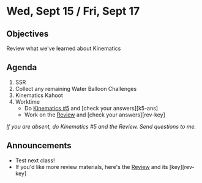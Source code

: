 Wed, Sept 15 / Fri, Sept 17
=====================

Objectives
------------
Review what we've learned about Kinematics

Agenda  
---------  

1. SSR
2. Collect any remaining Water Balloon Challenges
3. Kinematics Kahoot
4. Worktime
	- Do [Kinematics #5][k5] and [check your answers][k5-ans]
	- Work on the [Review][rev] and [check your answers][rev-key]

*If you are absent, do Kinematics #5 and the Review.  Send questions to me.*


Announcements
-------------  
- Test next class!
- If you'd like more review materials, here's the [Review][rev] and its [key][rev-key]

[k5]: 
[k5-ans]: 
[rev]:
[rev-key]:
<!--stackedit_data:
eyJoaXN0b3J5IjpbLTM0NDMyNjk1OSwyMDQzNzMyMzgxLDM5Nz
Y4MjMzNCwtNTU0NDQzMDQ5LDYwNDcyNzE3OCwxNjkxNTIyMjA5
LC0xNTYzNDQ4NjI3LC0xODY2MzI0MzQ3LDY2OTcyNzM3NCwxOD
gwMzM0NzQ5LC03NDczNzk5MDEsLTI4ODcwMzYzNSwzMjAzNzI4
NjksLTE3MDAzMDg5NzIsLTIwNTA5MzM5NTksLTEyODA5NTAxMz
QsLTM2NzY4ODA5MSw5MjQzOTMwMDYsLTE3Mzg1NjY4LDEzOTA5
NDY2NTBdfQ==
-->
